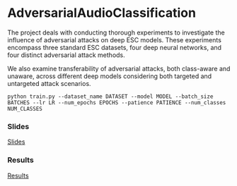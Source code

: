 # AdversarialAudioClassification

The project deals with conducting thorough experiments to investigate the influence of adversarial attacks on deep ESC models. These experiments encompass three standard ESC datasets, four deep neural networks, and four distinct adversarial attack methods.

We also examine transferability of adversarial attacks, both class-aware and unaware, across different deep models considering both targeted and untargeted attack scenarios.

```
python train.py --dataset_name DATASET --model MODEL --batch_size BATCHES --lr LR --num_epochs EPOCHS --patience PATIENCE --num_classes NUM_CLASSES
```

### Slides
[Slides](https://drive.google.com/file/d/1M7Tqll-uw1JxA4CziRJ59d7gZkiMCcGT/view?usp=sharing)

### Results
[Results](https://docs.google.com/spreadsheets/d/1XqUkbvIkWKFGIn7iM9qxf_aic262oZAPmHTzMqznIqY/edit?usp=sharing)